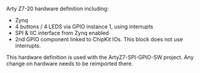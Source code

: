 Arty Z7-20 hardware definition including:
- Zynq
- 4 buttons / 4 LEDS via GPIO instance 1, using interrupts
- SPI & IIC interface from Zynq enabled
- 2nd GPIO component linked to ChipKit IOs. This block does not use interrupts.

This hardware definition is used with the ArtyZ7-SPI-GPIO-SW project. Any change on hardware needs to be reimported there.

